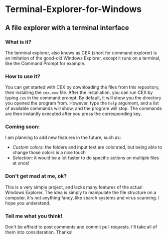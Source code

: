 # Terminal-Explorer-for-Windows
## A file explorer with a terminal interface
### What is it?
The terminal explorer, also knows as CEX (short for command explorer) is an imitation of the good-old Windows Explorer, except it runs on a terminal, like the Command Prompt for example.
### How to use it?
You can get started with CEX by downloading the files from this repository, then installing the `cex.exe` file.
After the installation, you can run CEX by typing `cex` in the command prompt.
By default, it will show you the directory you opened the program from.
However, type the `help` argument, and a list of available commands will show, and the program will stop.
The commands are then instantly executed after you press the corresponding key.
### Coming soon:
I am planning to add new features in the future, such as:
* *Custom colors:* the folders and input text are colorated, but being able to change those colors is a nice touch
* *Selection:* it would be a lot faster to do specific actions on multiple files at once!
### Don't get mad at me, ok?
This is a very simple project, and lacks many features of the actual Windows Explorer. The idea is simply to manipulate the file structure on a computer, it's not anything fancy, like search systems and virus scanning. I hope you understand.
### Tell me what you think!
Don't be affraid to post comments and commit pull requests. I'll take all of them into consideration. Thanks!
